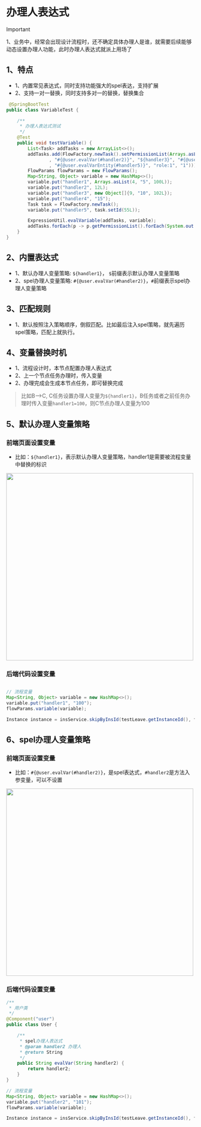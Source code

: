 # 办理人表达式
> [!IMPORTANT]  
> 1、业务中，经常会出现设计流程时，还不确定具体办理人是谁，就需要后续能够动态设置办理人功能，此时办理人表达式就派上用场了

## 1、特点
- 1、内置常见表达式，同时支持功能强大的spel表达，支持扩展
- 2、支持一对一替换，同时支持多对一的替换，替换集合

```java
 @SpringBootTest
public class VariableTest {

    /**
     * 办理人表达式测试
     */
    @Test
    public void testVariable() {
        List<Task> addTasks = new ArrayList<>();
        addTasks.add(FlowFactory.newTask().setPermissionList(Arrays.asList("${handler1}"
                , "#{@user.evalVar(#handler2)}", "${handler3}", "#{@user.evalVar(#handler4)}"
                , "#{@user.evalVarEntity(#handler5)}", "role:1", "1")));
        FlowParams flowParams = new FlowParams();
        Map<String, Object> variable = new HashMap<>();
        variable.put("handler1", Arrays.asList(4, "5", 100L));
        variable.put("handler2", 12L);
        variable.put("handler3", new Object[]{9, "10", 102L});
        variable.put("handler4", "15");
        Task task = FlowFactory.newTask();
        variable.put("handler5", task.setId(55L));

        ExpressionUtil.evalVariable(addTasks, variable);
        addTasks.forEach(p -> p.getPermissionList().forEach(System.out::println));
    }
}
```

## 2、内置表达式
- 1、默认办理人变量策略: `${handler1}`， `$`前缀表示默认办理人变量策略
- 2、spel办理人变量策略: `#{@user.evalVar(#handler2)}`，`#`前缀表示spel办理人变量策略

## 3、匹配规则
- 1、默认按照注入策略顺序，倒叙匹配。比如最后注入spel策略，就先遍历spel策略，匹配上就执行。

## 4、变量替换时机
- 1、流程设计时，本节点配置办理人表达式
- 2、上一个节点任务办理时，传入变量
- 2、办理完成会生成本节点任务，即可替换完成  

> 比如B-->C, C任务设置办理人变量为`${handler1}`，B任务或者之前任务办理时传入变量`handler1=100`，则C节点办理人变量为100


## 5、默认办理人变量策略

### 前端页面设置变量
- 比如：`${handler1}`，表示默认办理人变量策略，handler1是需要被流程变量中替换的标识


<img src="https://foruda.gitee.com/images/1732545110982338617/97366444_2218307.png" width="500" />



### 后端代码设置变量
```java

// 流程变量
Map<String, Object> variable = new HashMap<>();
variable.put("handler1", "100");
flowParams.variable(variable);

Instance instance = insService.skipByInsId(testLeave.getInstanceId(), flowParams);
```

## 6、spel办理人变量策略

### 前端页面设置变量
- 比如：`#{@user.evalVar(#handler2)}`，是spel表达式，`#handler2`是方法入参变量，可以不设置

<img src="https://foruda.gitee.com/images/1732545110982338617/97366444_2218307.png" width="500" />



### 后端代码设置变量
```java
/**
 * 用户类
 */
@Component("user")
public class User {

    /**
     * spel办理人表达式
     * @param handler2 办理人
     * @return String
     */
    public String evalVar(String handler2) {
        return handler2;
    }
}

// 流程变量
Map<String, Object> variable = new HashMap<>();
variable.put("handler2", "101");
flowParams.variable(variable);

Instance instance = insService.skipByInsId(testLeave.getInstanceId(), flowParams);
```
